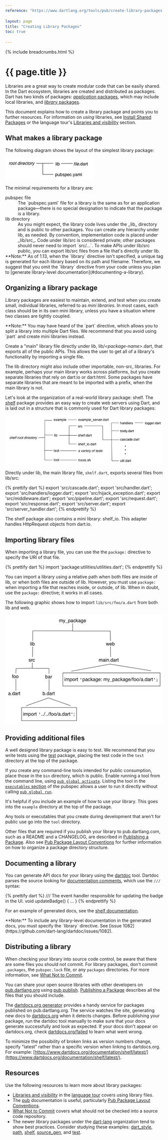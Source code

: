 ```yaml
---
reference: "https://www.dartlang.org/tools/pub/create-library-packages.html"

layout: page
title: "Creating Library Packages"
toc: true

---
```


{% include breadcrumbs.html %}

# {{ page.title }}

Libraries are a great way to create modular code that can
be easily shared. In the Dart ecosystem,
libraries are created and distributed as packages.
Dart has two kinds of packages:
[_application_ packages](/tools/pub/glossary.html#application-package),
which may include local libraries, and
[_library_ packages](/tools/pub/glossary.html#library-package).

This document explains how to create a library package
and points you to further resources.
For information on _using_ libraries, see
[Install Shared Packages](/docs/tutorials/shared-pkgs/) or the
language tour's
[Libraries and visibility](/docs/dart-up-and-running/ch02.html#libraries-and-visibility) section.

## What makes a library package

The following diagram shows the layout of the simplest
library package:

<img src="images/simple-lib2.png" />

The minimal requirements for a library are:

<dl>

<dt>
pubspec file
</dt>
<dd>
The `pubspec.yaml` file for a library is the same
as for an application package&mdash;there is no special
designation to indicate that the package is a library.
</dd>

<dt>
lib directory
</dt>
<dd>
As you might expect, the library code lives under the _lib_
directory and is public to other packages.
You can create any hierarchy under lib, as needed.
By convention, implementation code is placed under _lib/src_.
Code under lib/src is considered private;
other packages should never need to import `src/...`.
To make APIs under lib/src public, you can export lib/src files
from a file that's directly under lib.
</dd>

<aside class="alert alert-info" markdown="1">
**Note:**
As of 1.13, when the `library` directive isn't specified, a unique
tag is generated for each library based on its path and filename.
Therefore, we suggest that you omit the `library` directive from
your code unless you plan to
[generate library-level documentation](#documenting-a-library).
</aside>

</dl>

## Organizing a library package

Library packages are easiest to maintain, extend, and test
when you create small, individual libraries, referred to as
_mini libraries_.
In most cases, each class should be in its own mini library, unless
you have a situation where two classes are tightly coupled.

<aside class="alert alert-info" markdown="1">
**Note:** You may have heard of the `part` directive, which allows
you to split a library into multiple Dart files. We recommend
that you avoid using `part` and create mini libraries instead.
</aside>

Create a "main" library file directly under lib,
lib/_&lt;package-name&gt;_.dart, that
exports all of the public APIs.
This allows the user to get all of a library's functionality
by importing a single file.

The lib directory might also include other importable, non-src, libraries.
For example, perhaps your main library works across platforms, but
you create separate libraries that rely on dart:io or dart:html.
Some packages have separate libraries that are meant to be imported
with a prefix, when the main library is not.

Let's look at the organization of a real-world library package: shelf. The
[shelf](https://github.com/dart-lang/shelf)
package provides an easy way to create web servers using Dart,
and is laid out in a structure that is commonly used for Dart
library packages:

<img src="images/shelf.png" />


Directly under lib, the main library file,
`shelf.dart`, exports several files from lib/src:

{% prettify dart %}
export 'src/cascade.dart';
export 'src/handler.dart';
export 'src/handlers/logger.dart';
export 'src/hijack_exception.dart';
export 'src/middleware.dart';
export 'src/pipeline.dart';
export 'src/request.dart';
export 'src/response.dart';
export 'src/server.dart';
export 'src/server_handler.dart';
{% endprettify %}

The shelf package also contains a mini library: shelf_io.
This adapter handles HttpRequest objects from dart:io.

## Importing library files

When importing a library file, you can use the
the `package:` directive to specify the URI of that file.

{% prettify dart %}
import 'package:utilities/utilities.dart';
{% endprettify %}

You can import a library using a relative path when
both files are inside of lib,
or when both files are outside of lib.
However, you must use `package:` when importing a file that reaches
inside, or outside, of lib.
When in doubt, use the `package:` directive; it works in all cases.

The following graphic shows how
to import `lib/src/foo/a.dart` from both lib and web.

<img src="images/import-lib-rules.png" />

## Providing additional files

A well designed library package is easy to test.
We recommend that you write tests using the
[test](https://github.com/dart-lang/test) package,
placing the test code in the `test` directory at the
top of the package.

If you create any command-line tools intended for public consumption,
place those in the `bin` directory, which is public.
Enable running a tool from the command line, using
[`pub global activate`](/pub/cmd/pub-global.html#activating-a-package).
Listing the tool in the
[`executables` section](pubspec.html#executables)
of the pubspec allows a user to run it directly without calling
[`pub global run`](/tools/pub/cmd/pub-global.html#running-a-script-using-pub-global-run).

It's helpful if you include an example of how to use your library.
This goes into the `example` directory at the top of the package.

Any tools or executables that you create during development that aren't for
public use go into the `tool` directory.

Other files that are required if you publish your library to
pub.dartlang.com, such as a README and a CHANGELOG, are
described in [Publishing a Package](/tools/pub/publishing.html).
Also see
[Pub Package Layout Conventions](/tools/pub/package-layout.html)
for further information on how to organize a package directory
structure.

## Documenting a library

You can generate API docs for your library using
the [dartdoc](https://github.com/dart-lang/dartdoc#dartdoc) tool.
Dartdoc parses the source looking for
[documentation comments](/effective-dart/documentation/#doc-comments),
which use the `///` syntax:

{% prettify dart %}
/// The event handler responsible for updating the badge in the UI.
void updateBadge() {
  ...
}
{% endprettify %}

For an example of generated docs, see the
[shelf documentation](https://www.dartdocs.org/documentation/shelf/latest/shelf/shelf-library.html).

<aside class="alert alert-info" markdown="1">
**Note:**
To include any library-level documentation in the generated docs,
you must specify the `library` directive.
See [issue 1082](https://github.com/dart-lang/dartdoc/issues/1082).
</aside>

## Distributing a library

When checking your library into source code control, be aware
that there are some files you should not commit. For library
packages, don't commit `.packages`, the `pubspec.lock` file,
or any `packages` directories. For more information, see
[What Not to Commit](/tools/private-files.html).

You can share your open source libraries with other developers on
[pub.dartlang.org](https://pub.dartlang.org/) using
[pub publish](/tools/pub/cmd/pub-lish.html).
[Publishing a Package](/tools/pub/publishing.html)
describes all the files that you should include.

The [dartdocs.org generator](https://github.com/astashov/dartdocs.org)
provides a handy service for packages published on pub.dartlang.org.
The service watches the site, generating new docs to
[dartdocs.org](https://www.dartdocs.org/) when it detects changes.
Before publishing your package, run the dartdoc tool manually to
make sure that your docs generate successfully and look as expected.
If your docs don't appear on dartdocs.org, check
[dartdocs.org/failed](https://www.dartdocs.org/failed/index.html)
to learn what went wrong.

To minimize the possibility of broken links as version numbers change,
specify "latest" rather than a specific version when linking to
dartdocs.org. For example:
[https://www.dartdocs.org/documentation/shelf/latest/](https://www.dartdocs.org/documentation/shelf/latest/).

## Resources

Use the following resources to learn more about library packages:

* [Libraries and visibility](/docs/dart-up-and-running/ch02.html#libraries-and-visibility)
  in the [language tour](/docs/dart-up-and-running/ch02.html) covers
  using library files.
* The [pub](/tools/pub) documentation is useful, particularly
  [Pub Package Layout Conventions](/tools/pub/package-layout.html).
* [What Not to Commit]()
  covers what should not be checked into a source code repository.
* The newer library packages under the
  [dart-lang](https://github.com/dart-lang) organization tend
  to show best practices. Consider studying these examples:
  [dart_style](https://github.com/dart-lang/dart_style),
  [path](https://github.com/dart-lang/path),
  [shelf](https://github.com/dart-lang/shelf),
  [source_gen](https://github.com/dart-lang/source_gen), and
  [test](https://github.com/dart-lang/test).
